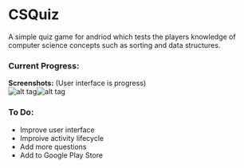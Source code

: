 # CSQuiz
A simple quiz game for andriod which tests the players knowledge of computer science concepts such as sorting and data structures.

### Current Progress:
**Screenshots:** (User interface is progress)   
![alt tag](http://i.imgur.com/X4xnaul.png)![alt tag](http://i.imgur.com/dLOUL7R.png)

### To Do:
- Improve user interface
- Improive activity lifecycle
- Add more questions
- Add to Google Play Store
